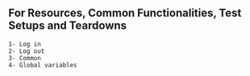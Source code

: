 ## For Resources, Common Functionalities, Test Setups and Teardowns
    1- Log in
    2- Log out
    3- Common
    4- Global variables
    